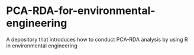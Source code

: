 # PCA-RDA-for-environmental-engineering
A depository that introduces how to conduct PCA-RDA analysis by using R in environmental engineering 
